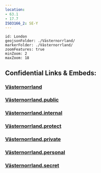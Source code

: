 ```yaml
---
location:
- 63.1
- 17.7
ISO3166_2: SE-Y
---
```


```leaflet
id: London
geojsonFolder: ./Västernorrland/
markerFolder: ./Västernorrland/
zoomFeatures: true 
minZoom: 2 
maxZoom: 18
```


## Confidential Links & Embeds: 

### [Västernorrland](/_Standards/Earth/Continent/Europe/Europe~North/Sweden/Provinces~Sweden/Västernorrland.md) 

### [Västernorrland.public](/_public/Earth/Continent/Europe/Europe~North/Sweden/Provinces~Sweden/Västernorrland.public.md) 

### [Västernorrland.internal](/_internal/Earth/Continent/Europe/Europe~North/Sweden/Provinces~Sweden/Västernorrland.internal.md) 

### [Västernorrland.protect](/_protect/Earth/Continent/Europe/Europe~North/Sweden/Provinces~Sweden/Västernorrland.protect.md) 

### [Västernorrland.private](/_private/Earth/Continent/Europe/Europe~North/Sweden/Provinces~Sweden/Västernorrland.private.md) 

### [Västernorrland.personal](/_personal/Earth/Continent/Europe/Europe~North/Sweden/Provinces~Sweden/Västernorrland.personal.md) 

### [Västernorrland.secret](/_secret/Earth/Continent/Europe/Europe~North/Sweden/Provinces~Sweden/Västernorrland.secret.md)

